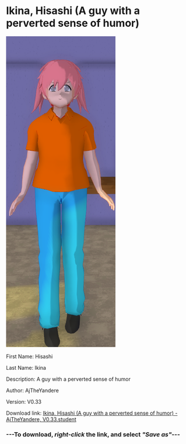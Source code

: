 # Ikina, Hisashi (A guy with a perverted sense of humor)

<img src = "https://raw.githubusercontent.com/Arbiter1223/Daigaku-Gurashi-Custom-Students/master/Students/Files/Ikina%2C%20Hisashi%20(A%20guy%20with%20a%20perverted%20sense%20of%20humor).png">

First Name: Hisashi

Last Name: Ikina

Description: A guy with a perverted sense of humor

Author: AjTheYandere

Version: V0.33

Download link: <a href="https://raw.githubusercontent.com/Arbiter1223/Daigaku-Gurashi-Custom-Students/master/Students/Files/Ikina%2C%20Hisashi%20(A%20guy%20with%20a%20perverted%20sense%20of%20humor)%20-%20AjTheYandere%2C%20V0.33.student">Ikina, Hisashi (A guy with a perverted sense of humor) - AjTheYandere, V0.33.student</a>

### ---**To download, _right-click_ the link, and select _"Save as"_**---
